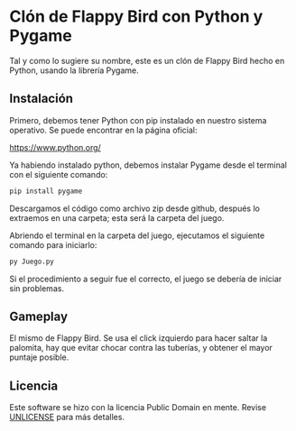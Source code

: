 # Clón de Flappy Bird con Python y Pygame

Tal y como lo sugiere su nombre, este es un clón de Flappy Bird hecho en Python, usando la librería Pygame.

## Instalación

Primero, debemos tener Python con pip instalado en nuestro sistema operativo. Se puede encontrar en la página oficial:

https://www.python.org/

Ya habiendo instalado python, debemos instalar Pygame desde el terminal con el siguiente comando:

```bash
pip install pygame
```

Descargamos el código como archivo zip desde github, después lo extraemos en una carpeta; esta será la carpeta del juego.

Abriendo el terminal en la carpeta del juego, ejecutamos el siguiente comando para iniciarlo:

```bash
py Juego.py
```

Si el procedimiento a seguir fue el correcto, el juego se debería de iniciar sin problemas.

## Gameplay

El mismo de Flappy Bird. Se usa el click izquierdo para hacer saltar la palomita, hay que evitar chocar contra las tuberías, y
obtener el mayor puntaje posible.


## Licencia

Este software se hizo con la licencia Public Domain en mente. Revise [UNLICENSE](https://unlicense.org/) para más detalles.
